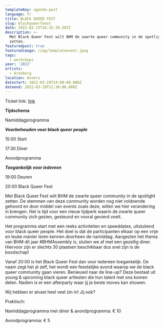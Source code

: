 ```yaml
---
templateKey: agenda-post
language: fr
title: BLACK QUEER FEST
slug: blackqueerfeest
date: 2022-02-15T16:35:39.507Z
description: >-
  Met Black Queer Fest wilt BHM de zwarte queer community in de spotlight
  zetten.
featuredpost: true
featuredimage: /img/templateevent.jpeg
tags:
  - workshops
year: '2022'
artists:
  - Arenberg
location: Anvers
datestart: 2022-03-19T14:00:00.000Z
dateend: 2022-03-19T21:30:00.000Z
---
```

Ticket link: [link](https://www.arenberg.be/nl/programma/black-queer-fest/743/)

**Tijdschema**

Namiddagprogramma

_**Voorbehouden voor black queer people**_

15:00 Start

17:30 Diner

Avondprogramma

_**Toegankelijk voor iedereen**_

19:00 Deuren

20:00 Black Queer Fest

Met Black Queer Fest wilt BHM de zwarte queer community in de spotlight zetten. De stemmen van deze community worden nog niet voldoende gehoord en door middel van events zoals deze, willen we hier verandering in brengen. Het is tijd voor een nieuw tijdperk waarin de zwarte queer community zich gezien, gesteund en vooral gevierd voelt. 

Het programma start met een reeks activiteiten en speeddates, uitsluitend voor black queer people. Het doel is dat de participanten elkaar op een vrije en leuke manier leren kennen doorheen de namiddag. Aangezien het thema van BHM dit jaar #BHMAssembly is, sluiten we af met een gezellig diner. Hiervoor zijn er slechts 30 plaatsen beschikbaar dus snel zijn is de boodschap!

Vanaf 20:00 is het Black Queer Fest dan voor iedereen toegankelijk.  De naam zegt het al zelf, het wordt een feestelijke avond waarop we de black queer community gaan vieren. Benieuwd naar de line-up? Deze bestaat uit young & upcoming black queer artiesten die hun talent met ons komen delen. Nadien is er een afterparty waar jij je beste moves kan showen. 

Wij hebben er alvast heel veel zin in! Jij ook?

Praktisch:

Namiddagprogramma met diner & avondprogramma: € 10

Avondprogramma: € 5
